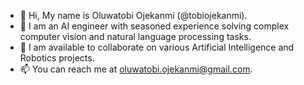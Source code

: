 - 👋 Hi, My name is Oluwatobi Ojekanmi (@tobiojekanmi).
- 👀 I am an AI engineer with seasoned experience solving complex computer vision and natural language processing tasks. 
- 🌱 I am available to collaborate on various Artificial Intelligence and Robotics projects.
- 📫 You can reach me at oluwatobi.ojekanmi@gmail.com.

<!---
tobiojekanmi/tobiojekanmi is a ✨ special ✨ repository because its `README.md` (this file) appears on your GitHub profile.
You can click the Preview link to take a look at your changes.
--->
